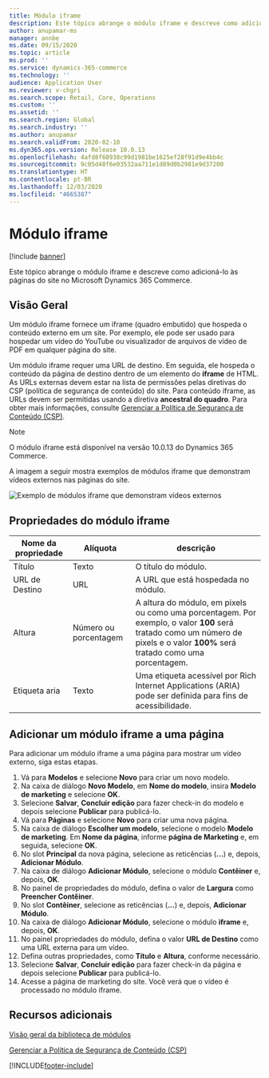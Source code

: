 ```yaml
---
title: Módulo iframe
description: Este tópico abrange o módulo iframe e descreve como adicioná-lo às páginas do site no Microsoft Dynamics 365 Commerce.
author: anupamar-ms
manager: annbe
ms.date: 09/15/2020
ms.topic: article
ms.prod: ''
ms.service: dynamics-365-commerce
ms.technology: ''
audience: Application User
ms.reviewer: v-chgri
ms.search.scope: Retail, Core, Operations
ms.custom: ''
ms.assetid: ''
ms.search.region: Global
ms.search.industry: ''
ms.author: anupamar
ms.search.validFrom: 2020-02-10
ms.dyn365.ops.version: Release 10.0.13
ms.openlocfilehash: 4afd8f60938c99d1981be1625ef28f91d9e4bb4c
ms.sourcegitcommit: 9c05d48f6e03532aa711e1d89d0b2981e9d37200
ms.translationtype: HT
ms.contentlocale: pt-BR
ms.lasthandoff: 12/03/2020
ms.locfileid: "4665387"
---
```

# <a name="iframe-module"></a>Módulo iframe

[!include [banner](includes/banner.md)]

Este tópico abrange o módulo iframe e descreve como adicioná-lo às páginas do site no Microsoft Dynamics 365 Commerce.

## <a name="overview"></a>Visão Geral

Um módulo iframe fornece um iframe (quadro embutido) que hospeda o conteúdo externo em um site. Por exemplo, ele pode ser usado para hospedar um vídeo do YouTube ou visualizador de arquivos de vídeo de PDF em qualquer página do site. 

Um módulo iframe requer uma URL de destino. Em seguida, ele hospeda o conteúdo da página de destino dentro de um elemento do **iframe** de HTML. As URLs externas devem estar na lista de permissões pelas diretivas do CSP (política de segurança de conteúdo) do site. Para conteúdo iframe, as URLs devem ser permitidas usando a diretiva **ancestral do quadro**. Para obter mais informações, consulte [Gerenciar a Política de Segurança de Conteúdo (CSP)](manage-csp.md).

> [!NOTE]
> O módulo iframe está disponível na versão 10.0.13 do Dynamics 365 Commerce.

A imagem a seguir mostra exemplos de módulos iframe que demonstram vídeos externos nas páginas do site.

![Exemplo de módulos iframe que demonstram vídeos externos](./media/ecommerce-iframe.PNG)

## <a name="iframe-module-properties"></a>Propriedades do módulo iframe

| Nome da propriedade             | Alíquota                 | descrição |
|---------------------------|-----------------------|-------------|
| Título | Texto | O título do módulo. |
| URL de Destino | URL | A URL que está hospedada no módulo. |
| Altura | Número ou porcentagem | A altura do módulo, em pixels ou como uma porcentagem. Por exemplo, o valor **100** será tratado como um número de pixels e o valor **100%** será tratado como uma porcentagem. |
| Etiqueta aria | Texto | Uma etiqueta acessível por Rich Internet Applications (ARIA) pode ser definida para fins de acessibilidade. |

## <a name="add-an-iframe-module-to-a-page"></a>Adicionar um módulo iframe a uma página

Para adicionar um módulo iframe a uma página para mostrar um vídeo externo, siga estas etapas.

1. Vá para **Modelos** e selecione **Novo** para criar um novo modelo.
1. Na caixa de diálogo **Novo Modelo**, em **Nome do modelo**, insira **Modelo de marketing** e selecione **OK**.
1. Selecione **Salvar**, **Concluir edição** para fazer check-in do modelo e depois selecione **Publicar** para publicá-lo.
1. Vá para **Páginas** e selecione **Novo** para criar uma nova página.
1. Na caixa de diálogo **Escolher um modelo**, selecione o modelo **Modelo de marketing**. Em **Nome da página**, informe **página de Marketing** e, em seguida, selecione **OK**.
1. No slot **Principal** da nova página, selecione as reticências (**...**) e, depois, **Adicionar Módulo**.
1. Na caixa de diálogo **Adicionar Módulo**, selecione o módulo **Contêiner** e, depois, **OK**.
1. No painel de propriedades do módulo, defina o valor de **Largura** como **Preencher Contêiner**.
1. No slot **Contêiner**, selecione as reticências (**...**) e, depois, **Adicionar Módulo**.
1. Na caixa de diálogo **Adicionar Módulo**, selecione o módulo **iframe** e, depois, **OK**.
1. No painel propriedades do módulo, defina o valor **URL de Destino** como uma URL externa para um vídeo.
1. Defina outras propriedades, como **Título** e **Altura**, conforme necessário.
1. Selecione **Salvar**, **Concluir edição** para fazer check-in da página e depois selecione **Publicar** para publicá-lo.
1. Acesse a página de marketing do site. Você verá que o vídeo é processado no módulo iframe.
 
## <a name="additional-resources"></a>Recursos adicionais

[Visão geral da biblioteca de módulos](starter-kit-overview.md)

[Gerenciar a Política de Segurança de Conteúdo (CSP)](manage-csp.md)


[!INCLUDE[footer-include](../includes/footer-banner.md)]